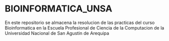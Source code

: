 # BIOINFORMATICA_UNSA
En este repositorio se almacena la resolucion de las practicas del curso Bioinformatica en la Escuela Profesional de Ciencia de la Computacion de la Universidad Nacional de San Agustin de Arequipa
